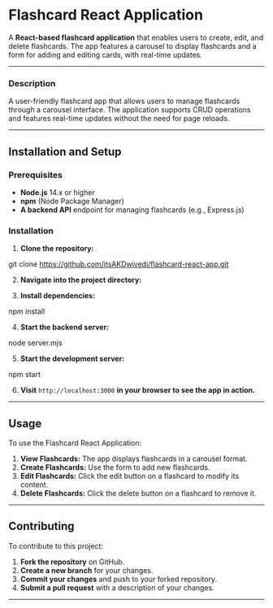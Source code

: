 # **Flashcard React Application**

A **React-based flashcard application** that enables users to create, edit, and delete flashcards. The app features a carousel to display flashcards and a form for adding and editing cards, with real-time updates.

---

### **Description**

A user-friendly flashcard app that allows users to manage flashcards through a carousel interface. The application supports CRUD operations and features real-time updates without the need for page reloads.

---

## **Installation and Setup**

### **Prerequisites**

* **Node.js** 14.x or higher
* **npm** (Node Package Manager)
* **A backend API** endpoint for managing flashcards (e.g., Express.js)

### **Installation**

1. **Clone the repository:**

git clone https://github.com/itsAKDwivedi/flashcard-react-app.git

2. **Navigate into the project directory:**

3. **Install dependencies:**

npm install

4. **Start the backend server:**

node server.mjs

5. **Start the development server:**

npm start

6. **Visit** `http://localhost:3000` **in your browser to see the app in action.**

---

## **Usage**

To use the Flashcard React Application:

1. **View Flashcards:** The app displays flashcards in a carousel format.
2. **Create Flashcards:** Use the form to add new flashcards.
3. **Edit Flashcards:** Click the edit button on a flashcard to modify its content.
4. **Delete Flashcards:** Click the delete button on a flashcard to remove it.

---

## **Contributing**

To contribute to this project:

1. **Fork the repository** on GitHub.
2. **Create a new branch** for your changes.
3. **Commit your changes** and push to your forked repository.
4. **Submit a pull request** with a description of your changes.

---
